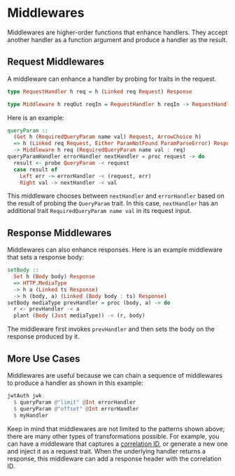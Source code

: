 # Middlewares

Middlewares are higher-order functions that enhance handlers. They accept another handler as a function argument and
produce a handler as the result.

## Request Middlewares

A middleware can enhance a handler by probing for traits in the request.

```haskell
type RequestHandler h req = h (Linked req Request) Response

type Middleware h reqOut reqIn = RequestHandler h reqIn -> RequestHandler h reqOut
```

Here is an example:

```haskell
queryParam ::
  (Get h (RequiredQueryParam name val) Request, ArrowChoice h)
  => h (Linked req Request, Either ParamNotFound ParamParseError) Response  -- ^ error handler
  -> Middleware h req (RequiredQueryParam name val : req)
queryParamHandler errorHandler nextHandler = proc request -> do
  result <- probe QueryParam -< request
  case result of
    Left err -> errorHandler -< (request, err)
    Right val -> nextHandler -< val
```

This middleware chooses between `nextHandler` and `errorHandler` based on the result of probing the `QueryParam`
trait. In this case, `nextHandler` has an additional trait `RequiredQueryParam name val` in its request input.

## Response Middlewares

Middlewares can also enhance responses. Here is an example middleware that sets a response body:

```haskell
setBody ::
  Set h (Body body) Response
  => HTTP.MediaType
  -> h a (Linked ts Response)
  -> h (body, a) (Linked (Body body : ts) Response)
setBody mediaType prevHandler = proc (body, a) -> do
  r <- prevHandler -< a
  plant (Body (Just mediaType)) -< (r, body)
```

The middleware first invokes `prevHandler` and then sets the body on the response produced by it.

## More Use Cases

Middlewares are useful because we can chain a sequence of middlewares to produce a handler as shown in this example:

```haskell
jwtAuth jwk
  $ queryParam @"limit" @Int errorHandler
  $ queryParam @"offset" @Int errorHandler
  $ myHandler
```

Keep in mind that middlewares are not limited to the patterns shown above; there are many other types of transformations
possible. For example, you can have a middleware that captures a [correlation
ID](https://hilton.org.uk/blog/microservices-correlation-id), or generate a new one and inject it as a request
trait. When the underlying handler returns a response, this middleware can add a response header with the correlation
ID.
